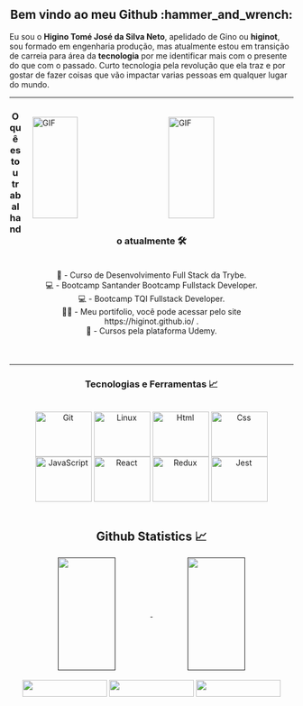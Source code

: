 <h2 align="center" >Bem vindo ao meu Github :hammer_and_wrench: </h2>
Eu sou o <strong>Higino Tomé José da Silva Neto</strong>, apelidado de Gino ou <strong>higinot</strong>, sou formado em engenharia produção, mas atualmente estou em transição de carreia para área da <strong>tecnologia</strong> por me identificar mais com o presente do que com o passado. Curto tecnologia pela revolução que ela traz e por gostar de fazer coisas que vão impactar varias pessoas em qualquer lugar do mundo.

<hr>

<img align="right" alt="GIF" height="180" width="40%" style="margin: 20px" src="https://media.giphy.com/media/du3J3cXyzhj75IOgvA/giphy.gif" /><img align="right" alt="GIF" height="180" width="40%" style="margin: 20px" src="https://giphy.com/gifs/computador-gu-tecnology-bGgsc5mWoryfgKBx1u" />

<h3 align="center"> O quê estou trabalhando atualmente 🛠️ </h3>
<div align="center" style="padding: 20px">
  <span>🚀 - Curso de Desenvolvimento Full Stack da Trybe.</span>
  <br>
  <span>💻 - Bootcamp Santander Bootcamp Fullstack Developer.</span>
  <br>
    <span>💻 - Bootcamp TQI Fullstack Developer.</span>
  <br>
  <span>🏃🏻 - Meu portifolio, você pode acessar pelo site https://higinot.github.io/ .</span>
  <br>
  <span>🧠 - Cursos pela plataforma Udemy.</span>
  <br>
</div>
<br>

<hr>
      
<h3 align="center"> Tecnologias e Ferramentas 📈 </h3>
<div align="center" style="display: inline_block"><br>
<img align="center" alt="Git" height="80" width="100" src="https://cdn.jsdelivr.net/gh/devicons/devicon/icons/git/git-original.svg"> 
<img align="center" alt="Linux" height="80" width="100" src="https://cdn.jsdelivr.net/gh/devicons/devicon/icons/linux/linux-original.svg">
<img align="center" alt="Html" height="80" width="100" src="https://cdn.jsdelivr.net/gh/devicons/devicon/icons/html5/html5-plain-wordmark.svg">
<img align="center" alt="Css" height="80" width="100" src="https://cdn.jsdelivr.net/gh/devicons/devicon/icons/css3/css3-plain-wordmark.svg">
<img align="center" alt="JavaScript" height="80" width="100" src="https://cdn.jsdelivr.net/gh/devicons/devicon/icons/javascript/javascript-original.svg">
<img align="center" alt="React" height="80" width="100" src="https://cdn.jsdelivr.net/gh/devicons/devicon/icons/react/react-original-wordmark.svg">
<img align="center" alt="Redux" height="80" width="100" src="https://cdn.jsdelivr.net/gh/devicons/devicon/icons/redux/redux-original.svg">
<img align="center" alt="Jest" height="80" width="100" src="https://cdn.jsdelivr.net/gh/devicons/devicon/icons/jest/jest-plain.svg">
</div>

<br>

<h2 align="center"> Github Statistics 📈 </h2>
  
<div align="center"> 
     <a href="">
      <img align="center" height="200" width="45%"  src="https://github-readme-stats.vercel.app/api?username=higinot&show_icons=true&theme=tokyonight" />
    </a>
    <a href="">
     <img align="center" height="200" width="45%" src="https://github-readme-stats.vercel.app/api/top-langs/?username=higinot&layout=compact&theme=tokyonight" />
    </a>
</div
  
<br>
<br>
  
<div align="center" >
  <a href="https://www.linkedin.com/in/higino-neto-40634491/"><img height="30" width="150" src="https://img.shields.io/badge/linkedin%20@higino-344E86?style=for-the-badge&logo=linkedin&logoColor=white"/></a>
  <a href="engprodhigino@gmail.com"><img height="30" width="150" src="https://img.shields.io/badge/gmail%20@engprodhigino-c71610?style=for-the-     badge&logo=gmail&logoColor=white"/></a>
  <a href="https://www.instagram.com/higinot/"><img height="30" width="150" src="https://img.shields.io/badge/instagram%20@higinot-DD2476?style=for-the-    badge&logo=instagram&logoColor=white"/></a>
</div>
